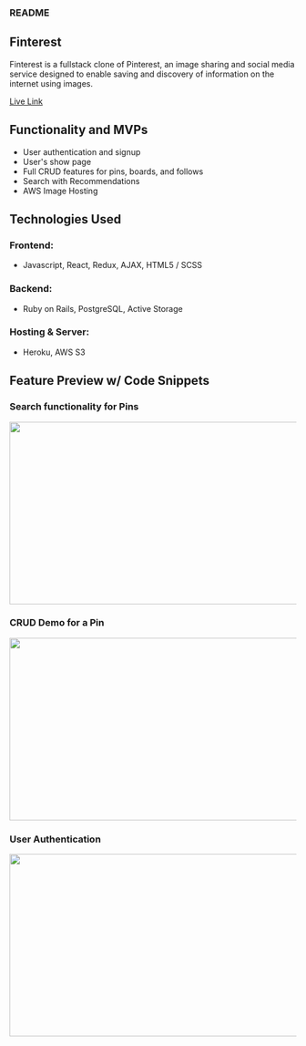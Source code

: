 ### README

## Finterest

Finterest is a fullstack clone of Pinterest, an image sharing and social media service designed to enable saving and discovery of information on the internet using images.

[Live Link](https://finterest-project.herokuapp.com/#/)

## Functionality and MVPs
* User authentication and signup
* User's show page
* Full CRUD features for pins, boards, and follows
* Search with Recommendations
* AWS Image Hosting

## Technologies Used
### Frontend:
* Javascript, React, Redux, AJAX, HTML5 / SCSS

### Backend:
* Ruby on Rails, PostgreSQL, Active Storage

### Hosting & Server:
* Heroku, AWS S3

## Feature Preview w/ Code Snippets

### Search functionality for Pins
<img src="https://user-images.githubusercontent.com/82901917/190332370-7cd154a2-548d-4337-95cd-ab571479d77e.gif" height="320px" width="650px"/>

### CRUD Demo for a Pin
<img src="https://user-images.githubusercontent.com/82901917/190333771-3964d8ea-469f-4352-a98e-015d20d8e6ce.gif" height="320px" width="650px"/>

### User Authentication
<img src="https://user-images.githubusercontent.com/82901917/190333969-90f71b66-6a19-4ed6-9614-bb3a7738de93.gif" height="320px" width="650px" />




